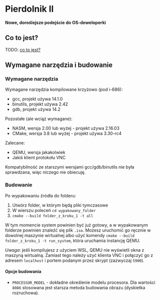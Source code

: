 # Pierdolnik II
**Nowe, doroślejsze podejście do OS-deweloperki**

## Co to jest?
TODO: [co to jest?](https://www.youtube.com/watch?v=hCjXuSabCwI)

## Wymagane narzędzia i budowanie
### Wymagane narzędzia
Wymagane narzędzia kompilowane krzyżowo (pod i-686):
- gcc, projekt używa 14.1.0
- binutils, projekt używa 2.42
- gdb, projekt używa 14.2

Pozostałe (ale wciąż wymagane):
- NASM, wersja 2.00 lub wyżej - projekt używa 2.16.03
- CMake, wersja 3.8 lub wyżej - projekt używa 3.30-rc4

Zalecane:
- QEMU, wersja jakakolwiek
- Jakiś klient protokołu VNC

Kompatybilność ze starszymi wersjami gcc/gdb/binutils nie była sprawdzana, więc niczego nie obiecuję. 

### Budowanie
Po wypakowaniu źródła do folderu:

1. Utwórz folder, w którym będą pliki tymczasowe
2. W wierszu poleceń `cd wypakowany_folder`
3. `cmake --build folder_z_kroku_1 -t all`

W tym momencie system powinien być już gotowy, a w wypakowanym folderze powinien znaleźć się plik `.iso`. Możesz uruchomić go ręcznie w dowolnej maszynie wirtualnej albo użyć komendy `cmake --build folder_z_kroku_1 -t run_system`, która uruchamia instancję QEMU.

_Uwaga_: jeśli kompilujesz z użyciem WSL, QEMU nie wyświetli okna z maszyną wirtualną. Zamiast tego należy użyć klienta VNC i połączyć go z adresem `localhost` i portem podanym przez skrypt (zazwyczaj `5900`).

#### Opcje budowania
- `PROCESSOR_MODEL` - dokładne określenie modelu procesora. Dla wartości `8086` stosowana jest starsza metoda budowania obrazu (dyskietka rozruchowa).